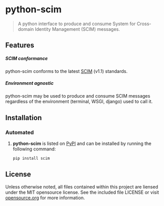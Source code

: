 # python-scim
> A python interface to produce and consume System for Cross-domain Identity Management (SCIM) messages.

## Features

##### SCIM conformance

python-scim conforms to the latest [SCIM][] (v1.1) standards.

[SCIM]: http://www.simplecloud.info/

##### Environment agnostic

python-scim may be used to produce and consume SCIM messages regardless of the environment (terminal, WSGI, django) used to call it.


## Installation

### Automated

1. **python-scim** is listed on [PyPI](https://pypi.python.org/pypi/)
   and can be installed by running the following command:

   ```sh
   pip install scim
   ```

##  License
Unless otherwise noted, all files contained within this project are liensed under the MIT opensource license. See the included file LICENSE or visit [opensource.org][] for more information.

[opensource.org]: http://opensource.org/licenses/MIT
